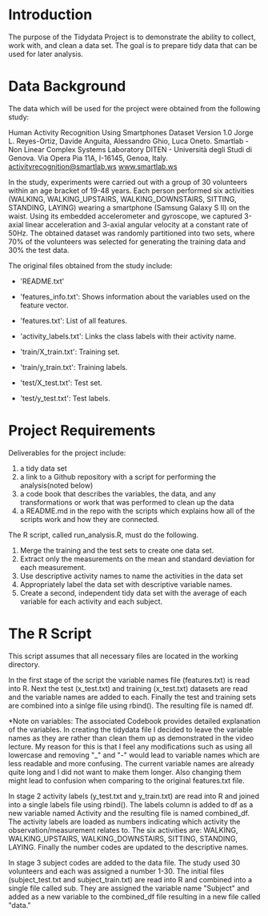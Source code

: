 Introduction
=====================================================================================================================
The purpose of the Tidydata Project is to demonstrate the ability to collect, work with, and clean a data set. The goal is to prepare tidy data that can be used for later analysis. 

Data Background
=====================================================================================================================
The data which will be used for the project were obtained from the following study:

Human Activity Recognition Using Smartphones Dataset
Version 1.0
Jorge L. Reyes-Ortiz, Davide Anguita, Alessandro Ghio, Luca Oneto.
Smartlab - Non Linear Complex Systems Laboratory
DITEN - Università degli Studi di Genova.
Via Opera Pia 11A, I-16145, Genoa, Italy.
activityrecognition@smartlab.ws
www.smartlab.ws

In the study, experiments were carried out with a group of 30 volunteers within an age bracket of 19-48 years. Each person performed six activities (WALKING, WALKING_UPSTAIRS, WALKING_DOWNSTAIRS, SITTING, STANDING, LAYING) wearing a smartphone (Samsung Galaxy S II) on the waist. Using its embedded accelerometer and gyroscope, we captured 3-axial linear acceleration and 3-axial angular velocity at a constant rate of 50Hz. The obtained dataset was randomly partitioned into two sets, where 70% of the volunteers was selected for generating the training data and 30% the test data. 

The original files obtained from the study include:

- 'README.txt'

- 'features_info.txt': Shows information about the variables used on the feature vector.

- 'features.txt': List of all features.

- 'activity_labels.txt': Links the class labels with their activity name.

- 'train/X_train.txt': Training set.

- 'train/y_train.txt': Training labels.

- 'test/X_test.txt': Test set.

- 'test/y_test.txt': Test labels.

Project Requirements
================================================================================================================
Deliverables for the project include:
1) a tidy data set 
2) a link to a Github repository with a script for performing the analysis(noted below) 
3) a code book that describes the variables, the data, and any transformations or work that was performed to clean up the data 
4) a README.md in the repo with the scripts which explains how all of the scripts work and how they are connected.  

The R script, called run_analysis.R, must do the following. 
1) Merge the training and the test sets to create one data set.
2) Extract only the measurements on the mean and standard deviation for each measurement. 
3) Use descriptive activity names to name the activities in the data set
4) Appropriately label the data set with descriptive variable names. 
5) Create a second, independent tidy data set with the average of each variable for each activity and each subject. 

The R Script
===============================================================================================================
This script assumes that all necessary files are located in the working directory.

In the first stage of the script the variable names file (features.txt) is read into R. Next the test (x_test.txt) and training (x_test.txt) datasets are read and the variable names are added to each.  Finally the test and training sets are combined into a sinlge file using rbind().  The resulting file is named df.

*Note on variables:  The associated Codebook provides detailed explanation of the variables.  In creating the tidydata file I decided to leave the variable names as they are rather than clean them up as demonstrated in the video lecture.  My reason for this is that I feel any modifications such as using all lowercase and removing "_" and "-" would lead to variable names which are less readable and more confusing. The current variable names are already quite long and I did not want to make them longer.  Also changing them might lead to confusion when comparing to the original features.txt file.    

In stage 2 activity labels (y_test.txt and y_train.txt) are read into R and joined into a single labels file using rbind(). The labels column is added to df as a new variable named Activity and the resulting file is named combined_df. The activity labels are loaded as numbers indicating which activity the observation/measurement relates to.  The six activities are: WALKING, WALKING_UPSTAIRS, WALKING_DOWNSTAIRS, SITTING, STANDING, LAYING. Finally the number codes are updated to the descriptive names. 

In stage 3 subject codes are added to the data file.  The study used 30 volunteers and each was assigned a number 1-30. The initial files (subject_test.txt and subject_train.txt) are read into R and combined into a single file called sub. They are assigned the variable name "Subject" and added as a new variable to the combined_df file resulting in a new file called "data."







 
